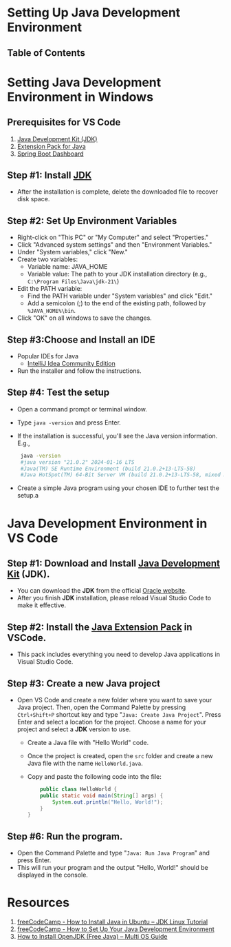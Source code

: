 # Setting Up Java Development Environment

## Table of Contents

# Setting Java Development Environment in Windows

## Prerequisites for VS Code

1. [Java Development Kit (JDK)](https://www.microsoft.com/openjdk)
2. [Extension Pack for Java](https://marketplace.visualstudio.com/items?itemName=vscjava.vscode-java-pack)
3. [Spring Boot Dashboard](https://marketplace.visualstudio.com/items?itemName=vscjava.vscode-spring-boot-dashboard)

## Step #1: Install [JDK](https://www.oracle.com/java/technologies/downloads/)

- After the installation is complete, delete the downloaded file to recover disk space.

## Step #2: Set Up Environment Variables

- Right-click on "This PC" or "My Computer" and select "Properties."
- Click "Advanced system settings" and then "Environment Variables."
- Under "System variables," click "New."
- Create two variables:
  - Variable name: JAVA_HOME
  - Variable value: The path to your JDK installation directory (e.g., `C:\Program Files\Java\jdk-21\`)
- Edit the PATH variable:
  - Find the PATH variable under "System variables" and click "Edit."
  - Add a semicolon (;) to the end of the existing path, followed by `%JAVA_HOME%\bin`.
- Click "OK" on all windows to save the changes.

## Step #3:Choose and Install an IDE

- Popular IDEs for Java
  - [IntelliJ Idea Community Edition](https://www.jetbrains.com/idea/download/?section=windows)
- Run the installer and follow the instructions.

## Step #4: Test the setup

- Open a command prompt or terminal window.
- Type `java -version` and press Enter.
- If the installation is successful, you'll see the Java version information. E.g.,

  ```sh
   java -version
   #java version "21.0.2" 2024-01-16 LTS
   #Java(TM) SE Runtime Environment (build 21.0.2+13-LTS-58)
   #Java HotSpot(TM) 64-Bit Server VM (build 21.0.2+13-LTS-58, mixed mode, sharing)
  ```

- Create a simple Java program using your chosen IDE to further test the setup.a

# Java Development Environment in VS Code

## Step #1: Download and Install [Java Development Kit]() (JDK).

- You can download the **JDK** from the official [Oracle website]().
- After you finish **JDK** installation, please reload Visual Studio Code to make it effective.

## Step #2: Install the [Java Extension Pack]() in VSCode.

- This pack includes everything you need to develop Java applications in Visual Studio Code.

## Step #3: Create a new Java project

- Open VS Code and create a new folder where you want to save your Java project. Then, open the Command Palette by pressing `Ctrl+Shift+P` shortcut key and type "`Java: Create Java Project`". Press Enter and select a location for the project. Choose a name for your project and select a **JDK** version to use.

  - Create a Java file with "Hello World" code.
  - Once the project is created, open the `src` folder and create a new Java file with the name `HelloWorld.java`.
  - Copy and paste the following code into the file:

    ```java
        public class HelloWorld {
        public static void main(String[] args) {
            System.out.println("Hello, World!");
        }
    }
    ```

## Step #6: Run the program.

- Open the Command Palette and type "`Java: Run Java Program`" and press Enter.
- This will run your program and the output "Hello, World!" should be displayed in the console.

# Resources

1. [freeCodeCamp - How to Install Java in Ubuntu – JDK Linux Tutorial](https://www.freecodecamp.org/news/how-to-install-java-in-ubuntu/)
2. [freeCodeCamp - How to Set Up Your Java Development Environment](https://www.freecodecamp.org/news/how-to-set-up-java-development-environment-a-comprehensive-guide/)
3. [How to Install OpenJDK (Free Java) – Multi OS Guide](https://www.freecodecamp.org/news/install-openjdk-free-java-multi-os-guide/)
